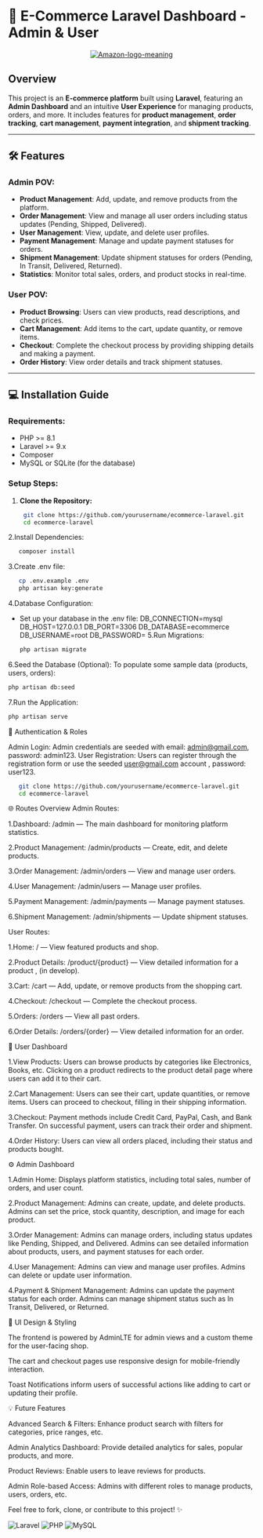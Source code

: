 # 🚀 **E-Commerce Laravel Dashboard - Admin & User**

<p align="center">
<a href="https://ibb.co/KpSM1c2J"><img src="https://i.ibb.co/C3Dkrpbf/Amazon-logo-meaning.jpg" alt="Amazon-logo-meaning" border="0" /></a>
</p>

## Overview
This project is an **E-commerce platform** built using **Laravel**, featuring an **Admin Dashboard** and an intuitive **User Experience** for managing products, orders, and more. It includes features for **product management**, **order tracking**, **cart management**, **payment integration**, and **shipment tracking**.

---

## 🛠️ **Features**

### **Admin POV:**
- **Product Management**: Add, update, and remove products from the platform.
- **Order Management**: View and manage all user orders including status updates (Pending, Shipped, Delivered).
- **User Management**: View, update, and delete user profiles.
- **Payment Management**: Manage and update payment statuses for orders.
- **Shipment Management**: Update shipment statuses for orders (Pending, In Transit, Delivered, Returned).
- **Statistics**: Monitor total sales, orders, and product stocks in real-time.

### **User POV:**
- **Product Browsing**: Users can view products, read descriptions, and check prices.
- **Cart Management**: Add items to the cart, update quantity, or remove items.
- **Checkout**: Complete the checkout process by providing shipping details and making a payment.
- **Order History**: View order details and track shipment statuses.

---

## 💻 **Installation Guide**

### **Requirements:**
- PHP >= 8.1
- Laravel >= 9.x
- Composer
- MySQL or SQLite (for the database)

### **Setup Steps:**

1. **Clone the Repository:**
   ```bash
    git clone https://github.com/yourusername/ecommerce-laravel.git
    cd ecommerce-laravel
2.Install Dependencies:
```bash
   composer install
```

3.Create .env file:
 ```bash
    cp .env.example .env
    php artisan key:generate
```
4.Database Configuration:
- Set up your database in the .env file:
    DB_CONNECTION=mysql
    DB_HOST=127.0.0.1
    DB_PORT=3306
    DB_DATABASE=ecommerce
    DB_USERNAME=root
    DB_PASSWORD=
5.Run Migrations:
  ```bash
  php artisan migrate
  ```
6.Seed the Database (Optional):
To populate some sample data (products, users, orders):
```bash
php artisan db:seed
```
7.Run the Application:
```bash
php artisan serve
```

🔑 Authentication & Roles

Admin Login: Admin credentials are seeded with email: admin@gmail.com, password: admin123.
User Registration: Users can register through the registration form or use the seeded user@gmail.com account , password: user123.
```bash
   git clone https://github.com/yourusername/ecommerce-laravel.git
   cd ecommerce-laravel
```
🌐 Routes Overview
Admin Routes:

1.Dashboard: /admin — The main dashboard for monitoring platform statistics.

2.Product Management: /admin/products — Create, edit, and delete products.

3.Order Management: /admin/orders — View and manage user orders.

4.User Management: /admin/users — Manage user profiles.

5.Payment Management: /admin/payments — Manage payment statuses.

6.Shipment Management: /admin/shipments — Update shipment statuses.

User Routes:

1.Home: / — View featured products and shop.

2.Product Details: /product/{product} — View detailed information for a product , (in develop).

3.Cart: /cart — Add, update, or remove products from the shopping cart.

4.Checkout: /checkout — Complete the checkout process.

5.Orders: /orders — View all past orders.

6.Order Details: /orders/{order} — View detailed information for an order.

📱 User Dashboard

1.View Products:
Users can browse products by categories like Electronics, Books, etc. Clicking on a product redirects to the product detail page where users can add it to their cart.

2.Cart Management:
Users can see their cart, update quantities, or remove items. Users can proceed to checkout, filling in their shipping information.

3.Checkout:
Payment methods include Credit Card, PayPal, Cash, and Bank Transfer. On successful payment, users can track their order and shipment.

4.Order History:
Users can view all orders placed, including their status and products bought.

⚙️ Admin Dashboard

1.Admin Home:
Displays platform statistics, including total sales, number of orders, and user count.

2.Product Management:
Admins can create, update, and delete products. Admins can set the price, stock quantity, description, and image for each product.

3.Order Management:
Admins can manage orders, including status updates like Pending, Shipped, and Delivered. Admins can see detailed information about products, users, and payment statuses for each order.

4.User Management:
Admins can view and manage user profiles. Admins can delete or update user information.

4.Payment & Shipment Management:
Admins can update the payment status for each order. Admins can manage shipment status such as In Transit, Delivered, or Returned.

🎨 UI Design & Styling

The frontend is powered by AdminLTE for admin views and a custom theme for the user-facing shop.

The cart and checkout pages use responsive design for mobile-friendly interaction.

Toast Notifications inform users of successful actions like adding to cart or updating their profile.

💡 Future Features

Advanced Search & Filters: Enhance product search with filters for categories, price ranges, etc.

Admin Analytics Dashboard: Provide detailed analytics for sales, popular products, and more.

Product Reviews: Enable users to leave reviews for products.

Admin Role-based Access: Admins with different roles to manage products, users, orders, etc.

Feel free to fork, clone, or contribute to this project! ✨

![Laravel](https://img.shields.io/badge/Laravel-9.x-orange)
![PHP](https://img.shields.io/badge/PHP-%3E%3D%208.1-blue)
![MySQL](https://img.shields.io/badge/MySQL-8.x-blue)
